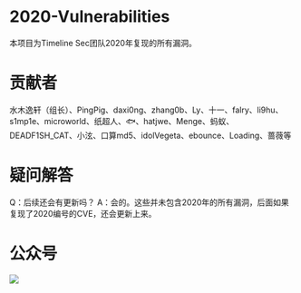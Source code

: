 # 2020-Vulnerabilities
本项目为Timeline Sec团队2020年复现的所有漏洞。

# 贡献者
水木逸轩（组长）、PingPig、daxi0ng、zhang0b、Ly、十一、falry、li9hu、s1mp1e、microworld、纸超人、🐟、hatjwe、Menge、蚂蚁、DEADF1SH_CAT、小泫、口算md5、idolVegeta、ebounce、Loading、蔷薇等

# 疑问解答
Q：后续还会有更新吗？
A：会的。这些并未包含2020年的所有漏洞，后面如果复现了2020编号的CVE，还会更新上来。

# 公众号
![](https://cdn.jsdelivr.net/gh/filess/img17@main/2021/01/03/1609670087418-db73d665-2747-49a4-9a66-703500149c23.png)
